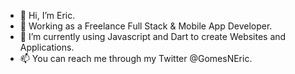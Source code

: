 - 👋 Hi, I’m Eric. 
- 👀 Working as a Freelance Full Stack & Mobile App Developer.
- 🌱 I’m currently using Javascript and Dart to create Websites and Applications.
- 📫 You can reach me through my Twitter @GomesNEric.


<!---
Eric-Gomes/Eric-Gomes is a ✨ special ✨ repository because its `README.md` (this file) appears on your GitHub profile.
You can click the Preview link to take a look at your changes.
--->
